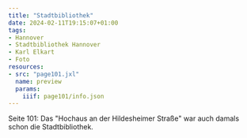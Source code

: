 ```yaml
---
title: "Stadtbibliothek"
date: 2024-02-11T19:15:07+01:00
tags:
- Hannover
- Stadtbibliothek Hannover
- Karl Elkart
- Foto
resources:
- src: "page101.jxl"
  name: preview
  params:
    iiif: page101/info.json
---
```


Seite 101: Das "Hochaus an der Hildesheimer Straße" war auch damals schon die Stadtbibliothek.
